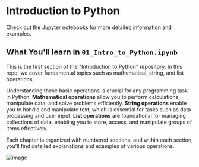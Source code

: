 
# Introduction to Python

Check out the Jupyter notebooks for more detailed information and examples.

## What You'll learn in `01_Intro_to_Python.ipynb`

This is the first section of the "Introduction to Python" repository. In this repo, we cover fundamental topics such as mathematical, string, and list operations. 

Understanding these basic operations is crucial for any programming task in Python. **Mathematical operations** allow you to perform calculations, manipulate data, and solve problems efficiently. **String operations** enable you to handle and manipulate text, which is essential for tasks such as data processing and user input. **List operations** are foundational for managing collections of data, enabling you to store, access, and manipulate groups of items effectively.

Each chapter is organized with numbered sections, and within each section, you'll find detailed explanations and examples of various operations.

![image](https://github.com/jvick1/Python/assets/32043066/4bc2632f-753a-458b-938b-b0c0e11724ac)
